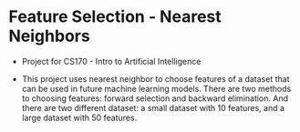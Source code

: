 # Feature Selection - Nearest Neighbors

- Project for CS170 - Intro to Artificial Intelligence

- This project uses nearest neighbor to choose features of a dataset that can be used in future machine learning models. There are two methods to choosing features: forward selection and backward elimination. And there are two different dataset: a small dataset with 10 features, and a large dataset with 50 features.
